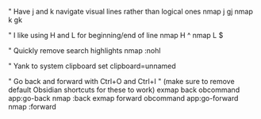 
" Have j and k navigate visual lines rather than logical ones
nmap j gj
nmap k gk

" I like using H and L for beginning/end of line
nmap H ^
nmap L $


" Quickly remove search highlights
nmap <F9> :nohl<CR> 

" Yank to system clipboard
set clipboard=unnamed 

" Go back and forward with Ctrl+O and Ctrl+I " (make sure to remove default Obsidian shortcuts for these to work)
exmap back obcommand app:go-back nmap <C-o> :back<CR>
exmap forward obcommand app:go-forward nmap <C-i> :forward<CR>